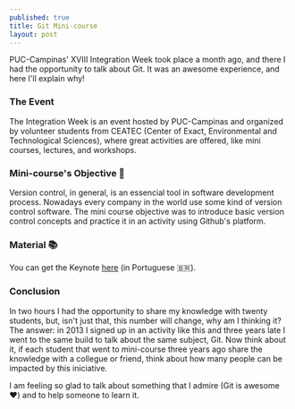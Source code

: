 ```yaml
---
published: true
title: Git Mini-course 
layout: post
---
```


PUC-Campinas' XVIII Integration Week took place a month ago, and there I had the opportunity to talk about Git. It was an awesome experience, and here I'll explain why!

### The Event 

The Integration Week is an event hosted by PUC-Campinas and organized by volunteer students from CEATEC (Center of Exact, Environmental and Technological Sciences), where great activities are offered, like mini courses, lectures, and workshops.

### Mini-course's Objective 🎯

Version control, in general, is an essencial tool in software development process. Nowadays every company in the world use some kind of version control software. The mini course objective was to introduce basic version control concepts and practice it in an activity using Github's platform.

### Material 📚

You can get the Keynote [here](https://speakerdeck.com/serralvo/mini-curso-de-git) (in Portuguese 🇧🇷).

### Conclusion

In two hours I had the opportunity to share my knowledge with twenty students, but, isn't just that, this number will change, why am I thinking it? The answer: in 2013 I signed up in an activity like this and three years late I went to the same build to talk about the same subject, Git. Now think about it, if each student that went to mini-course three years ago share the knowledge with a collegue or friend, think about how many people can be impacted by this iniciative.

I am feeling so glad to talk about something that I admire (Git is awesome ♥️) and to help someone to learn it.
